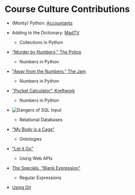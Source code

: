 # Course Culture Contributions

* (Monty) Python: [Accountants](https://youtu.be/azkFz1ZbXyU)
* Adding to the Dictionary: [MadTV](https://www.youtube.com/watch?v=SUDdl0B5s1Y)
  * Collections in Python

* ["Murder by Numbers," The Police](https://www.youtube.com/watch?v=ug-qQ6fXevo)
  * Numbers in Python
* ["Away from the Numbers," The Jam](https://www.youtube.com/watch?v=Gm4l3dPFFBk)
  * Numbers in Python
* ["Pocket Calculator", Kreftwork](https://www.youtube.com/watch?v=WvIRsDHFiis)
  * Numbers in Python
* ![Dangers of SQL Input](http://imgs.xkcd.com/comics/exploits_of_a_mom.png)
  * Relational Databases
* ["My Body is a Cage"](https://www.youtube.com/watch?v=dTZQ2IB_x7c)
  * Ontologies
* ["Let it Go"](https://www.youtube.com/watch?v=2bVAoVlFYf0&feature=youtu.be)
  * Using Web APIs
* [The Specials, "Blank Expression"](https://www.youtube.com/watch?v=vsD59uKVTxc)
  * Regular Expressions
* [Using Git](https://m.xkcd.com/1597/)
